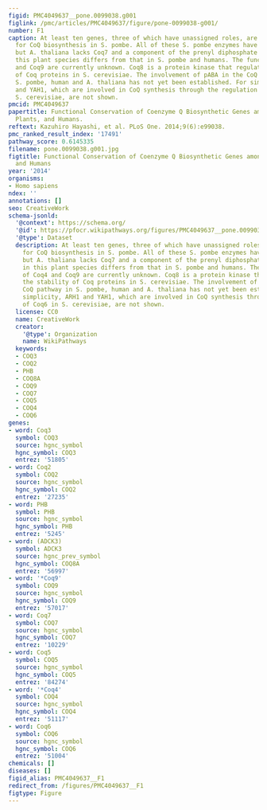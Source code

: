 ```yaml
---
figid: PMC4049637__pone.0099038.g001
figlink: /pmc/articles/PMC4049637/figure/pone-0099038-g001/
number: F1
caption: At least ten genes, three of which have unassigned roles, are responsible
  for CoQ biosynthesis in S. pombe. All of these S. pombe enzymes have human counterparts,
  but A. thaliana lacks Coq7 and a component of the prenyl diphosphate synthase in
  this plant species differs from that in S. pombe and humans. The functions of Coq4
  and Coq9 are currently unknown. Coq8 is a protein kinase that regulates the stability
  of Coq proteins in S. cerevisiae. The involvement of pABA in the CoQ pathway in
  S. pombe, human and A. thaliana has not yet been established. For simplicity, ARH1
  and YAH1, which are involved in CoQ synthesis through the regulation of Coq6 in
  S. cerevisiae, are not shown.
pmcid: PMC4049637
papertitle: Functional Conservation of Coenzyme Q Biosynthetic Genes among Yeasts,
  Plants, and Humans.
reftext: Kazuhiro Hayashi, et al. PLoS One. 2014;9(6):e99038.
pmc_ranked_result_index: '17491'
pathway_score: 0.6145335
filename: pone.0099038.g001.jpg
figtitle: Functional Conservation of Coenzyme Q Biosynthetic Genes among Yeasts, Plants,
  and Humans
year: '2014'
organisms:
- Homo sapiens
ndex: ''
annotations: []
seo: CreativeWork
schema-jsonld:
  '@context': https://schema.org/
  '@id': https://pfocr.wikipathways.org/figures/PMC4049637__pone.0099038.g001.html
  '@type': Dataset
  description: At least ten genes, three of which have unassigned roles, are responsible
    for CoQ biosynthesis in S. pombe. All of these S. pombe enzymes have human counterparts,
    but A. thaliana lacks Coq7 and a component of the prenyl diphosphate synthase
    in this plant species differs from that in S. pombe and humans. The functions
    of Coq4 and Coq9 are currently unknown. Coq8 is a protein kinase that regulates
    the stability of Coq proteins in S. cerevisiae. The involvement of pABA in the
    CoQ pathway in S. pombe, human and A. thaliana has not yet been established. For
    simplicity, ARH1 and YAH1, which are involved in CoQ synthesis through the regulation
    of Coq6 in S. cerevisiae, are not shown.
  license: CC0
  name: CreativeWork
  creator:
    '@type': Organization
    name: WikiPathways
  keywords:
  - COQ3
  - COQ2
  - PHB
  - COQ8A
  - COQ9
  - COQ7
  - COQ5
  - COQ4
  - COQ6
genes:
- word: Coq3
  symbol: COQ3
  source: hgnc_symbol
  hgnc_symbol: COQ3
  entrez: '51805'
- word: Coq2
  symbol: COQ2
  source: hgnc_symbol
  hgnc_symbol: COQ2
  entrez: '27235'
- word: PHB
  symbol: PHB
  source: hgnc_symbol
  hgnc_symbol: PHB
  entrez: '5245'
- word: (ADCK3)
  symbol: ADCK3
  source: hgnc_prev_symbol
  hgnc_symbol: COQ8A
  entrez: '56997'
- word: '*Coq9'
  symbol: COQ9
  source: hgnc_symbol
  hgnc_symbol: COQ9
  entrez: '57017'
- word: Coq7
  symbol: COQ7
  source: hgnc_symbol
  hgnc_symbol: COQ7
  entrez: '10229'
- word: Coq5
  symbol: COQ5
  source: hgnc_symbol
  hgnc_symbol: COQ5
  entrez: '84274'
- word: '*Coq4'
  symbol: COQ4
  source: hgnc_symbol
  hgnc_symbol: COQ4
  entrez: '51117'
- word: Coq6
  symbol: COQ6
  source: hgnc_symbol
  hgnc_symbol: COQ6
  entrez: '51004'
chemicals: []
diseases: []
figid_alias: PMC4049637__F1
redirect_from: /figures/PMC4049637__F1
figtype: Figure
---
```

